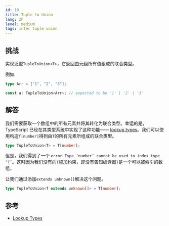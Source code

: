 ```yaml
---
id: 10
title: Tuple to Union
lang: zh
level: medium
tags: infer tuple union
---
```


## 挑战

实现泛型`TupleToUnion<T>`，它返回由元组所有值组成的联合类型。

例如:

```ts
type Arr = ["1", "2", "3"];

const a: TupleToUnion<Arr>; // expected to be '1' | '2' | '3'
```

## 解答

我们需要获取一个数组中的所有元素并将其转化为联合类型。幸运的是，TypeScript 已经在其类型系统中实现了这种功能—— [lookup types](https://www.typescriptlang.org/docs/handbook/release-notes/typescript-2-1.html#keyof-and-lookup-types)。我们可以使用构造`T[number]`得到由`T`的所有元素所组成的联合类型。

```ts
type TupleToUnion<T> = T[number];
```

但是，我们得到了一个 `error`: `Type ‘number’ cannot be used to index type ‘T’`。这时因为我们没有向`T`施加约束，即没有告知编译器`T`是一个可以被索引的数组。

让我们通过添加`extends unknown[]`解决这个问题。

```ts
type TupleToUnion<T extends unknown[]> = T[number];
```

## 参考

- [Lookup Types](https://www.typescriptlang.org/docs/handbook/release-notes/typescript-2-1.html#keyof-and-lookup-types)
